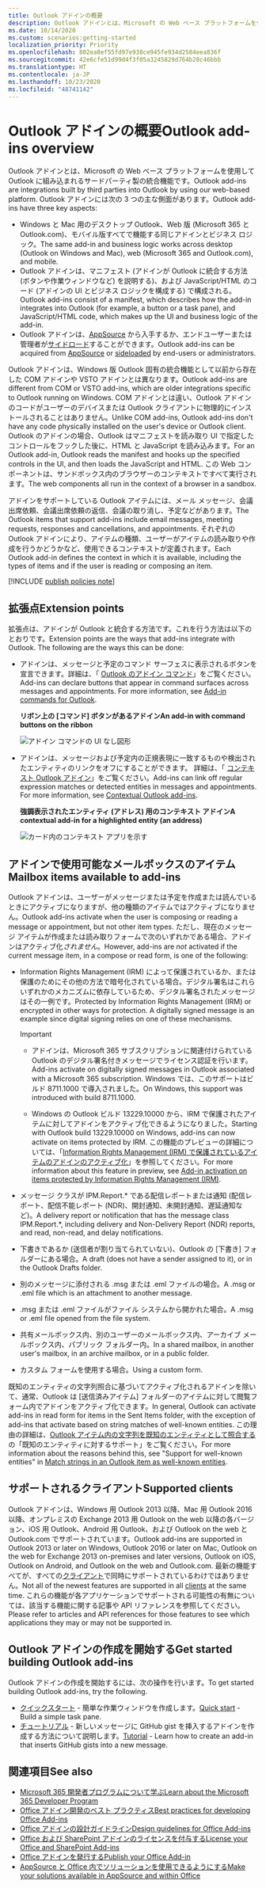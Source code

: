 ```yaml
---
title: Outlook アドインの概要
description: Outlook アドインとは、Microsoft の Web ベース プラットフォームを使用して Outlook に組み込まれるサードパーティ製の統合機能です。
ms.date: 10/14/2020
ms.custom: scenarios:getting-started
localization_priority: Priority
ms.openlocfilehash: 802ea8ef55fd97e938ce945fe934d2584eea836f
ms.sourcegitcommit: 42e6cfe51d99d4f3f05a3245829d764b28c46bbb
ms.translationtype: HT
ms.contentlocale: ja-JP
ms.lasthandoff: 10/23/2020
ms.locfileid: "48741142"
---
```

# <a name="outlook-add-ins-overview"></a><span data-ttu-id="fd9be-103">Outlook アドインの概要</span><span class="sxs-lookup"><span data-stu-id="fd9be-103">Outlook add-ins overview</span></span>

<span data-ttu-id="fd9be-104">Outlook アドインとは、Microsoft の Web ベース プラットフォームを使用して Outlook に組み込まれるサードパーティ製の統合機能です。</span><span class="sxs-lookup"><span data-stu-id="fd9be-104">Outlook add-ins are integrations built by third parties into Outlook by using our web-based platform.</span></span> <span data-ttu-id="fd9be-105">Outlook アドインには次の 3 つの主な側面があります。</span><span class="sxs-lookup"><span data-stu-id="fd9be-105">Outlook add-ins have three key aspects:</span></span>

- <span data-ttu-id="fd9be-106">Windows と Mac 用のデスクトップ Outlook、Web 版 (Microsoft 365 と Outlook.com)、モバイル版すべてで機能する同じアドインとビジネス ロジック。</span><span class="sxs-lookup"><span data-stu-id="fd9be-106">The same add-in and business logic works across desktop (Outlook on Windows and Mac), web (Microsoft 365 and Outlook.com), and mobile.</span></span>
- <span data-ttu-id="fd9be-107">Outlook アドインは、マニフェスト (アドインが Outlook に統合する方法 (ボタンや作業ウィンドウなど) を説明する)、および JavaScript/HTML のコード (アドインの UI とビジネス ロジックを構成する) で構成される。</span><span class="sxs-lookup"><span data-stu-id="fd9be-107">Outlook add-ins consist of a manifest, which describes how the add-in integrates into Outlook (for example, a button or a task pane), and JavaScript/HTML code, which makes up the UI and business logic of the add-in.</span></span>
- <span data-ttu-id="fd9be-108">Outlook アドインは、[AppSource](https://appsource.microsoft.com) から入手するか、エンドユーザーまたは管理者が[サイドロード](sideload-outlook-add-ins-for-testing.md)することができます。</span><span class="sxs-lookup"><span data-stu-id="fd9be-108">Outlook add-ins can be acquired from [AppSource](https://appsource.microsoft.com) or [sideloaded](sideload-outlook-add-ins-for-testing.md) by end-users or administrators.</span></span>

<span data-ttu-id="fd9be-109">Outlook アドインは、Windows 版 Outlook 固有の統合機能として以前から存在した COM アドインや VSTO アドインとは異なります。</span><span class="sxs-lookup"><span data-stu-id="fd9be-109">Outlook add-ins are different from COM or VSTO add-ins, which are older integrations specific to Outlook running on Windows.</span></span> <span data-ttu-id="fd9be-110">COM アドインとは違い、Outlook アドインのコードがユーザーのデバイスまたは Outlook クライアントに物理的にインストールされることはありません。</span><span class="sxs-lookup"><span data-stu-id="fd9be-110">Unlike COM add-ins, Outlook add-ins don't have any code physically installed on the user's device or Outlook client.</span></span> <span data-ttu-id="fd9be-111">Outlook のアドインの場合、Outlook はマニフェストを読み取り UI で指定したコントロールをフックした後に、HTML と JavaScript を読み込みます。</span><span class="sxs-lookup"><span data-stu-id="fd9be-111">For an Outlook add-in, Outlook reads the manifest and hooks up the specified controls in the UI, and then loads the JavaScript and HTML.</span></span> <span data-ttu-id="fd9be-112">この Web コンポーネントは、サンドボックス内のブラウザーのコンテキストですべて実行されます。</span><span class="sxs-lookup"><span data-stu-id="fd9be-112">The web components all run in the context of a browser in a sandbox.</span></span>

<span data-ttu-id="fd9be-113">アドインをサポートしている Outlook アイテムには、メール メッセージ、会議出席依頼、会議出席依頼の返信、会議の取り消し、予定などがあります。</span><span class="sxs-lookup"><span data-stu-id="fd9be-113">The Outlook items that support add-ins include email messages, meeting requests, responses and cancellations, and appointments.</span></span> <span data-ttu-id="fd9be-114">それぞれの Outlook アドインにより、アイテムの種類、ユーザーがアイテムの読み取りや作成を行うかどうかなど、使用できるコンテキストが定義されます。</span><span class="sxs-lookup"><span data-stu-id="fd9be-114">Each Outlook add-in defines the context in which it is available, including the types of items and if the user is reading or composing an item.</span></span>

[!INCLUDE [publish policies note](../includes/note-publish-policies.md)]

## <a name="extension-points"></a><span data-ttu-id="fd9be-115">拡張点</span><span class="sxs-lookup"><span data-stu-id="fd9be-115">Extension points</span></span>

<span data-ttu-id="fd9be-p104">拡張点は、アドインが Outlook と統合する方法です。これを行う方法は以下のとおりです。</span><span class="sxs-lookup"><span data-stu-id="fd9be-p104">Extension points are the ways that add-ins integrate with Outlook. The following are the ways this can be done:</span></span>

- <span data-ttu-id="fd9be-p105">アドインは、メッセージと予定のコマンド サーフェスに表示されるボタンを宣言できます。詳細は、「 [Outlook のアドイン コマンド](add-in-commands-for-outlook.md)」をご覧ください。</span><span class="sxs-lookup"><span data-stu-id="fd9be-p105">Add-ins can declare buttons that appear in command surfaces across messages and appointments. For more information, see [Add-in commands for Outlook](add-in-commands-for-outlook.md).</span></span>

    <span data-ttu-id="fd9be-120">**リボン上の [コマンド] ボタンがあるアドイン**</span><span class="sxs-lookup"><span data-stu-id="fd9be-120">**An add-in with command buttons on the ribbon**</span></span>

    ![アドイン コマンドの UI なし図形](../images/uiless-command-shape.png)

- <span data-ttu-id="fd9be-p106">アドインは、メッセージおよび予定内の正規表現に一致するものや検出されたエンティティのリンクをオフにすることができます。 詳細は、「 [コンテキスト Outlook アドイン](contextual-outlook-add-ins.md)」をご覧ください。</span><span class="sxs-lookup"><span data-stu-id="fd9be-p106">Add-ins can link off regular expression matches or detected entities in messages and appointments. For more information, see [Contextual Outlook add-ins](contextual-outlook-add-ins.md).</span></span>

    <span data-ttu-id="fd9be-124">**強調表示されたエンティティ (アドレス) 用のコンテキスト アドイン**</span><span class="sxs-lookup"><span data-stu-id="fd9be-124">**A contextual add-in for a highlighted entity (an address)**</span></span>

    ![カード内のコンテキスト アプリを示す](../images/outlook-detected-entity-card.png)

## <a name="mailbox-items-available-to-add-ins"></a><span data-ttu-id="fd9be-126">アドインで使用可能なメールボックスのアイテム</span><span class="sxs-lookup"><span data-stu-id="fd9be-126">Mailbox items available to add-ins</span></span>

<span data-ttu-id="fd9be-127">Outlook アドインは、ユーザーがメッセージまたは予定を作成または読んでいるときにアクティブになりますが、他の種類のアイテムではアクティブになりません。</span><span class="sxs-lookup"><span data-stu-id="fd9be-127">Outlook add-ins activate when the user is composing or reading a message or appointment, but not other item types.</span></span> <span data-ttu-id="fd9be-128">ただし、現在のメッセージ アイテムが作成または読み取りフォームで次のいずれかである場合、アドインはアクティブ化*されません*。</span><span class="sxs-lookup"><span data-stu-id="fd9be-128">However, add-ins are *not* activated if the current message item, in a compose or read form, is one of the following:</span></span>

- <span data-ttu-id="fd9be-p108">Information Rights Management (IRM) によって保護されているか、または保護のためにその他の方法で暗号化されている場合。デジタル署名はこれらいずれかのメカニズムに依存しているため、デジタル署名されたメッセージはその一例です。</span><span class="sxs-lookup"><span data-stu-id="fd9be-p108">Protected by Information Rights Management (IRM) or encrypted in other ways for protection. A digitally signed message is an example since digital signing relies on one of these mechanisms.</span></span>

  > [!IMPORTANT]
  > - <span data-ttu-id="fd9be-131">アドインは、Microsoft 365 サブスクリプションに関連付けられている Outlook のデジタル署名付きメッセージでライセンス認証を行います。</span><span class="sxs-lookup"><span data-stu-id="fd9be-131">Add-ins activate on digitally signed messages in Outlook associated with a Microsoft 365 subscription.</span></span> <span data-ttu-id="fd9be-132">Windows では、このサポートはビルド 8711.1000 で導入されました。</span><span class="sxs-lookup"><span data-stu-id="fd9be-132">On Windows, this support was introduced with build 8711.1000.</span></span>
  >
  > - <span data-ttu-id="fd9be-133">Windows の Outlook ビルド 13229.10000 から、IRM で保護されたアイテムに対してアドインをアクティブ化できるようになりました。</span><span class="sxs-lookup"><span data-stu-id="fd9be-133">Starting with Outlook build 13229.10000 on Windows, add-ins can now activate on items protected by IRM.</span></span> <span data-ttu-id="fd9be-134">この機能のプレビューの詳細については、「[Information Rights Management (IRM) で保護されているアイテムのアドインのアクティブ化](../reference/objectmodel/preview-requirement-set/outlook-requirement-set-preview.md#add-in-activation-on-items-protected-by-information-rights-management-irm)」を参照してください。</span><span class="sxs-lookup"><span data-stu-id="fd9be-134">For more information about this feature in preview, see [Add-in activation on items protected by Information Rights Management (IRM)](../reference/objectmodel/preview-requirement-set/outlook-requirement-set-preview.md#add-in-activation-on-items-protected-by-information-rights-management-irm).</span></span>

- <span data-ttu-id="fd9be-135">メッセージ クラスが IPM.Report.\* である配信レポートまたは通知 (配信レポート、配信不能レポート (NDR)、開封通知、未開封通知、遅延通知など)。</span><span class="sxs-lookup"><span data-stu-id="fd9be-135">A delivery report or notification that has the message class IPM.Report.\*, including delivery and Non-Delivery Report (NDR) reports, and read, non-read, and delay notifications.</span></span>

- <span data-ttu-id="fd9be-136">下書きであるか (送信者が割り当てられていない)、Outlook の [下書き] フォルダーにある場合。</span><span class="sxs-lookup"><span data-stu-id="fd9be-136">A draft (does not have a sender assigned to it), or in the Outlook Drafts folder.</span></span>

- <span data-ttu-id="fd9be-137">別のメッセージに添付される .msg または .eml ファイルの場合。</span><span class="sxs-lookup"><span data-stu-id="fd9be-137">A .msg or .eml file which is an attachment to another message.</span></span>

- <span data-ttu-id="fd9be-138">.msg または .eml ファイルがファイル システムから開かれた場合。</span><span class="sxs-lookup"><span data-stu-id="fd9be-138">A .msg or .eml file opened from the file system.</span></span>

- <span data-ttu-id="fd9be-139">共有メールボックス内、別のユーザーのメールボックス内、アーカイブ メールボックス内、パブリック フォルダー内。</span><span class="sxs-lookup"><span data-stu-id="fd9be-139">In a shared mailbox, in another user's mailbox, in an archive mailbox, or in a public folder.</span></span>

- <span data-ttu-id="fd9be-140">カスタム フォームを使用する場合。</span><span class="sxs-lookup"><span data-stu-id="fd9be-140">Using a custom form.</span></span>

<span data-ttu-id="fd9be-141">既知のエンティティの文字列照合に基づいてアクティブ化されるアドインを除いて、通常、Outlook は [送信済みアイテム] フォルダーのアイテムに対して閲覧フォーム内でアドインをアクティブ化できます。</span><span class="sxs-lookup"><span data-stu-id="fd9be-141">In general, Outlook can activate add-ins in read form for items in the Sent Items folder, with the exception of add-ins that activate based on string matches of well-known entities.</span></span> <span data-ttu-id="fd9be-142">この理由の詳細は、[Outlook アイテム内の文字列を既知のエンティティとして照合する](match-strings-in-an-item-as-well-known-entities.md)の「既知のエンティティに対するサポート」をご覧ください。</span><span class="sxs-lookup"><span data-stu-id="fd9be-142">For more information about the reasons behind this, see "Support for well-known entities" in [Match strings in an Outlook item as well-known entities](match-strings-in-an-item-as-well-known-entities.md).</span></span>

## <a name="supported-clients"></a><span data-ttu-id="fd9be-143">サポートされるクライアント</span><span class="sxs-lookup"><span data-stu-id="fd9be-143">Supported clients</span></span>

<span data-ttu-id="fd9be-144">Outlook アドインは、Windows 用 Outlook 2013 以降、Mac 用 Outlook 2016 以降、オンプレミスの Exchange 2013 用 Outlook on the web 以降の各バージョン、iOS 用 Outlook、Android 用 Outlook、および Outlook on the web と Outlook.com でサポートされています。</span><span class="sxs-lookup"><span data-stu-id="fd9be-144">Outlook add-ins are supported in Outlook 2013 or later on Windows, Outlook 2016 or later on Mac, Outlook on the web for Exchange 2013 on-premises and later versions, Outlook on iOS, Outlook on Android, and Outlook on the web and Outlook.com.</span></span> <span data-ttu-id="fd9be-145">最新の機能すべてが、すべての[クライアント](../reference/requirement-sets/outlook-api-requirement-sets.md#requirement-sets-supported-by-exchange-servers-and-outlook-clients)で同時にサポートされているわけではありません。</span><span class="sxs-lookup"><span data-stu-id="fd9be-145">Not all of the newest features are supported in all [clients](../reference/requirement-sets/outlook-api-requirement-sets.md#requirement-sets-supported-by-exchange-servers-and-outlook-clients) at the same time.</span></span> <span data-ttu-id="fd9be-146">これらの機能が各アプリケーションでサポートされる可能性の有無については、該当する機能に関する記事や API リファレンスを参照してください。</span><span class="sxs-lookup"><span data-stu-id="fd9be-146">Please refer to articles and API references for those features to see which applications they may or may not be supported in.</span></span>


## <a name="get-started-building-outlook-add-ins"></a><span data-ttu-id="fd9be-147">Outlook アドインの作成を開始する</span><span class="sxs-lookup"><span data-stu-id="fd9be-147">Get started building Outlook add-ins</span></span>

<span data-ttu-id="fd9be-148">Outlook アドインの作成を開始するには、次の操作を行います。</span><span class="sxs-lookup"><span data-stu-id="fd9be-148">To get started building Outlook add-ins, try the following.</span></span>

- <span data-ttu-id="fd9be-149">[クイックスタート](../quickstarts/outlook-quickstart.md) - 簡単な作業ウィンドウを作成します。</span><span class="sxs-lookup"><span data-stu-id="fd9be-149">[Quick start](../quickstarts/outlook-quickstart.md) - Build a simple task pane.</span></span>
- <span data-ttu-id="fd9be-150">[チュートリアル](../tutorials/outlook-tutorial.md) - 新しいメッセージに GitHub gist を挿入するアドインを作成する方法について説明します。</span><span class="sxs-lookup"><span data-stu-id="fd9be-150">[Tutorial](../tutorials/outlook-tutorial.md) - Learn how to create an add-in that inserts GitHub gists into a new message.</span></span>


## <a name="see-also"></a><span data-ttu-id="fd9be-151">関連項目</span><span class="sxs-lookup"><span data-stu-id="fd9be-151">See also</span></span>
- [<span data-ttu-id="fd9be-152">Microsoft 365 開発者プログラムについて学ぶ</span><span class="sxs-lookup"><span data-stu-id="fd9be-152">Learn about the Microsoft 365 Developer Program</span></span>](https://developer.microsoft.com/microsoft-365/dev-program)
- [<span data-ttu-id="fd9be-153">Office アドイン開発のベスト プラクティス</span><span class="sxs-lookup"><span data-stu-id="fd9be-153">Best practices for developing Office Add-ins</span></span>](../concepts/add-in-development-best-practices.md)
- [<span data-ttu-id="fd9be-154">Office アドインの設計ガイドライン</span><span class="sxs-lookup"><span data-stu-id="fd9be-154">Design guidelines for Office Add-ins</span></span>](../design/add-in-design.md)
- [<span data-ttu-id="fd9be-155">Office および SharePoint アドインのライセンスを付与する</span><span class="sxs-lookup"><span data-stu-id="fd9be-155">License your Office and SharePoint Add-ins</span></span>](/office/dev/store/license-your-add-ins)
- [<span data-ttu-id="fd9be-156">Office アドインを発行する</span><span class="sxs-lookup"><span data-stu-id="fd9be-156">Publish your Office Add-in</span></span>](../publish/publish.md)
- [<span data-ttu-id="fd9be-157">AppSource と Office 内でソリューションを使用できるようにする</span><span class="sxs-lookup"><span data-stu-id="fd9be-157">Make your solutions available in AppSource and within Office</span></span>](/office/dev/store/submit-to-the-office-store)
